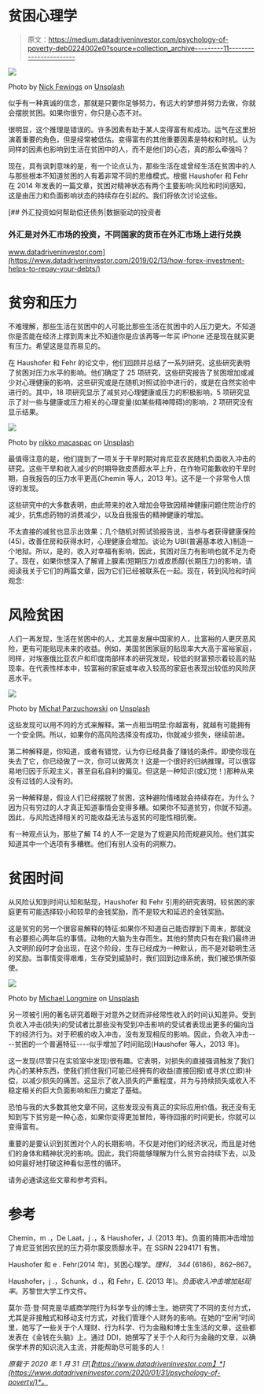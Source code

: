 # 贫困心理学

> 原文：<https://medium.datadriveninvestor.com/psychology-of-poverty-deb0224002e0?source=collection_archive---------11----------------------->

![](img/a37733b6c563df4aeee1e0238e500710.png)

Photo by [Nick Fewings](https://unsplash.com/@jannerboy62?utm_source=medium&utm_medium=referral) on [Unsplash](https://unsplash.com?utm_source=medium&utm_medium=referral)

似乎有一种真诚的信念，那就是只要你足够努力，有远大的梦想并努力去做，你就会摆脱贫困。如果你很穷，你只是心态不对。

很明显，这个推理是错误的。许多因素有助于某人变得富有和成功。运气在这里扮演着重要的角色，但是经常被低估。变得富有的其他重要因素是特权和时机。认为同样的因素也影响到生活在贫困中的人，而不是他们的心态，真的那么牵强吗？

现在，具有讽刺意味的是，有一个论点认为，那些生活在或曾经生活在贫困中的人与那些根本不知道贫困的人有着非常不同的思维模式。根据 Haushofer 和 Fehr 在 2014 年发表的一篇文章，贫困对精神状态有两个主要影响:风险和时间感知，这是由压力和负面影响状态的持续存在引起的。我们将依次讨论这些。

[](https://www.datadriveninvestor.com/2019/02/13/how-forex-investment-helps-to-repay-your-debts/) [## 外汇投资如何帮助偿还债务|数据驱动的投资者

### 外汇是对外汇市场的投资，不同国家的货币在外汇市场上进行兑换

www.datadriveninvestor.com](https://www.datadriveninvestor.com/2019/02/13/how-forex-investment-helps-to-repay-your-debts/) 

# 贫穷和压力

不难理解，那些生活在贫困中的人可能比那些生活在贫困中的人压力更大。不知道你是否能在经济上撑到周末比不知道你是应该再等一年买 iPhone 还是现在就买更有压力。希望这是显而易见的。

在 Haushofer 和 Fehr 的论文中，他们回顾并总结了一系列研究，这些研究表明了贫困对压力水平的影响。他们确定了 25 项研究，这些研究报告了贫困增加或减少对心理健康的影响，这些研究或是在随机对照试验中进行的，或是在自然实验中进行的。其中，18 项研究显示了减贫对心理健康或压力的积极影响，5 项研究显示了对一些与健康或压力相关的心理变量(如某些精神障碍)的影响，2 项研究没有显示结果。

![](img/72a6571885c6c4b92e20de2652f84e67.png)

Photo by [nikko macaspac](https://unsplash.com/@nikkotations?utm_source=medium&utm_medium=referral) on [Unsplash](https://unsplash.com?utm_source=medium&utm_medium=referral)

最值得注意的是，他们提到了一项关于干旱时期对肯尼亚农民随机负面收入冲击的研究。这些干旱和收入减少的时期导致皮质醇水平上升，在作物可能歉收的干旱时期，自我报告的压力水平更高(Chemin 等人，2013 年)。这不是一个非常令人惊讶的发现。

这些研究中的大多数表明，由此带来的收入增加会导致因精神健康问题住院治疗的减少，抗焦虑药物的消费减少，以及自我报告的精神健康的增加。

不太直接的减贫也显示出效果；几个随机对照试验报告说，当参与者获得健康保险(45)，改善住房和获得水时，心理健康会增加。谈论为 UBI(普遍基本收入)制造一个地狱。所以，是的，收入对幸福有影响，因此，贫困对压力有影响也就不足为奇了。现在，如果你想深入了解肾上腺素(短期压力)或皮质醇(长期压力)的影响，请阅读我关于它们的两篇文章，因为它们已经被联系在一起。现在，转到风险和时间观念:

# 风险贫困

人们一再发现，生活在贫困中的人，尤其是发展中国家的人，比富裕的人更厌恶风险，更有可能贴现未来的收益。例如，美国贫困家庭的贴现率大大高于富裕家庭，同样，对埃塞俄比亚农户和印度南部样本的研究发现，较低的财富预示着较高的贴现率。在代表性样本中，较富裕的家庭或年收入较高的家庭也表现出较低的风险厌恶水平。

![](img/fab2aac7b7128284685c490daf779e95.png)

Photo by [Michał Parzuchowski](https://unsplash.com/@mparzuchowski?utm_source=medium&utm_medium=referral) on [Unsplash](https://unsplash.com?utm_source=medium&utm_medium=referral)

这些发现可以用不同的方式来解释。第一点相当明显:你越富有，就越有可能拥有一个安全网。所以，如果你的高风险选择没有成功，你就减少损失，继续前进。

第二种解释是，你知道，或者有错觉，认为你已经具备了赚钱的条件。即使你现在失去了它，你已经做了一次，你可以做两次！这是一个很好的归纳推理，可以很容易地归因于乐观主义，甚至自私自利的偏见。但这是一种知识(或幻觉！)那种从来没有过钱的人没有的。

另一种解释是，假设人们已经摆脱了贫困，这种避险情绪就会持续存在。为什么？因为只有穷过的人才真正知道事情会变得多糟。如果你不知道贫穷，你就不知道。因此，与风险选择相关的可能收益无法与返贫的可能性相抗衡。

有一种观点认为，那些了解 T4 的人不一定是为了规避风险而规避风险。他们其实知道其中一个选项有多糟糕。他们有别人没有的洞察力。

# 贫困时间

从风险认知到时间认知和贴现，Haushofer 和 Fehr 引用的研究表明，较贫困的家庭更有可能选择较小和较早的金钱奖励，而不是较大和延迟的金钱奖励。

这是贫穷的另一个很容易解释的特征:如果你不知道自己能否撑到下周末，那就没有必要担心两年后的事情。动物的大脑为生存而生。其他的赘肉只有在我们最终进入文明阶段时才会出现，在这个阶段，生存已经成为一种默认，而不是对聪明生活的奖励。当事情变得艰难，生存受到威胁时，我们回到边缘系统，我们被恐惧所驱使。

![](img/3e1bbe3f14d8d7b6d794951bddea99cd.png)

Photo by [Michael Longmire](https://unsplash.com/@f7photo?utm_source=medium&utm_medium=referral) on [Unsplash](https://unsplash.com?utm_source=medium&utm_medium=referral)

另一项被引用的著名研究着眼于对意外之财而非经常性收入的时间认知差异。受到负收入冲击(损失)的受试者比那些没有受到冲击影响的受试者表现出更多的偏向当下的经济行为。对于积极的收入冲击，没有发现相反的影响。因此，负收入冲击----贫困的一个普遍特征----似乎增加了时间贴现(Haushofer 等人，2013 年)。

这一发现(尽管只在实验室中发现)很有趣。它表明，对损失的直接强调触发了我们内心的某种东西，使我们抓住我们可能已经拥有的收益(直接回报)或寻求(立即)补偿，以减少损失的痛苦。这显示了收入损失的严重程度，并为与持续损失或收入不稳定相关的巨大负面影响和压力奠定了基础。

恐怕与我的大多数其他文章不同，这些发现没有真正的实际应用价值。我还没有无知到写下贫穷是一种心态，如果你变得更加冒险，等待回报的时间更长，你就可以变得富有。

重要的是要认识到贫困对个人的长期影响，不仅是对他们的经济状况，而且是对他们的身体和精神状况的影响。因此，我们将能够理解为什么贫穷会持续下去，以及如何最好地打破这种看似恶性的循环。

请务必通读这些文章和参考资料。

# 参考

Chemin，m .，De Laat，j .，& Haushofer，J. (2013 年)。负面的降雨冲击增加了肯尼亚贫困农民的压力荷尔蒙皮质醇水平。在 SSRN 2294171 有售。

Haushofer 和 e . Fehr(2014 年)。贫困心理学。*理科*， *344* (6186)，862–867。

Haushofer，j .，Schunk，d .，和 Fehr，E. (2013 年)。*负面收入冲击增加贴现率*。苏黎世大学工作文件。

莫尔·范·登·阿克是华威商学院行为科学专业的博士生。她研究了不同的支付方式，尤其是非接触式和移动支付方式，对我们管理个人财务的影响。在她的“空闲”时间里，她写了一些关于个人理财、行为科学、行为金融和博士生生活的文章，这些都发表在《金钱在头脑》上。通过 DDI，她撰写了关于个人和行为金融的文章，以确保学术界的知识流入主流，并能帮助尽可能多的人！

*原载于 2020 年 1 月 31 日*[*【https://www.datadriveninvestor.com】*](https://www.datadriveninvestor.com/2020/01/31/psychology-of-poverty/)*。*